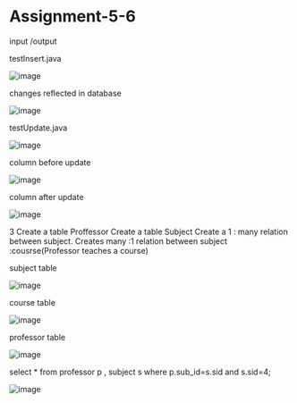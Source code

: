 # Assignment-5-6

input /output 

testInsert.java 

![image](https://user-images.githubusercontent.com/91982125/216290059-93c53a53-ea5c-4df5-a9e7-38995384c39a.png)

changes reflected in database

![image](https://user-images.githubusercontent.com/91982125/216290262-a5f68e63-fb8f-43ec-8cbe-8e65668a47de.png)


testUpdate.java

![image](https://user-images.githubusercontent.com/91982125/216290377-770af736-fd3b-4383-88c8-5f27fc94f3b4.png)


column before update 

![image](https://user-images.githubusercontent.com/91982125/216290454-2240824a-4dc1-424a-8279-ec494668eaf7.png)

column after update

![image](https://user-images.githubusercontent.com/91982125/216290585-b20bfe82-c6c0-409d-afc7-229705fd8e07.png)




3   Create a table Proffessor
    Create a table Subject
    Create a 1 : many relation between subject.
    Creates many :1 relation between subject :cousrse(Professor teaches a course) 
    

subject table 


![image](https://user-images.githubusercontent.com/91982125/216296616-b7f9fd52-a3cd-40b5-b600-c179e1e85a36.png)

course table

![image](https://user-images.githubusercontent.com/91982125/216296692-326955a3-e70f-4fbb-9cbf-20e42de6ecc1.png)

professor table

![image](https://user-images.githubusercontent.com/91982125/216296761-60a36d11-d111-45d8-a2e9-e9300427fef8.png)

select * from professor p , subject s where p.sub_id=s.sid and s.sid=4;

![image](https://user-images.githubusercontent.com/91982125/216296832-eb04efe3-25ee-4506-941b-6bd86d02c7cb.png)


